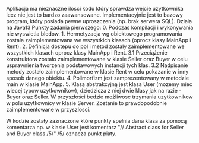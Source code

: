 Aplikacja ma nieznaczne ilosci kodu który sprawdza wejcie uzytkownika lecz nie jest to bardzo zaawansowane.
Implementacyjnie jest to bazowy program, który posiada pewne uproszczenia (np. brak serwera SQL).
Dziala na Java13
Punkty zadania pierwszego:
	0. Podczas kompilacji i wykonywania nie wyswietla bledow.
	1. Hermetyzacja wg obiektowego programowania zostala zaimplementowana we wszystkich klasach (oprocz klasy MainApp i Rent).
	2. Definicja dostepu do pol i metod zostaly zaimplementowane we wszystkich klasach oprocz klasy MainApp i Rent.
		3.1 Przeciążenie konstruktora zostało zaimplementowane w klasie Seller oraz Buyer w celu usprawnienia tworzenia podstawowych instancji tych klas.
		3.2 Nadpisanie metody zostało zaimplementowane w klasie Rent w celu pokazanie w inny sposob danego obiektu.
	4. Polimorfizm jest zamprezentowany w metodzie main w klasie MainApp.
	5. Klasą abstrakcyjną jest klasa User (mozemy miec wiecej typow uzytkownikow), dziedzicza z niej dwie klasy jak na razie - Buyer oraz Seller. W przyszłości bedzie możliwosc trzymania uzytkownikow w polu uzytkownicy w klasie Server. Zostanie to prawdopodobnie zaimplementowane w przyszlosci.
	
W kodzie zostały zaznaczone które punkty spełnia dana klasa za pomocą komentarza np.
w klasie User jest komentarz "// Abstract class for Seller and Buyer class \/5\/"
\/5\/ oznacza punkt piaty. 